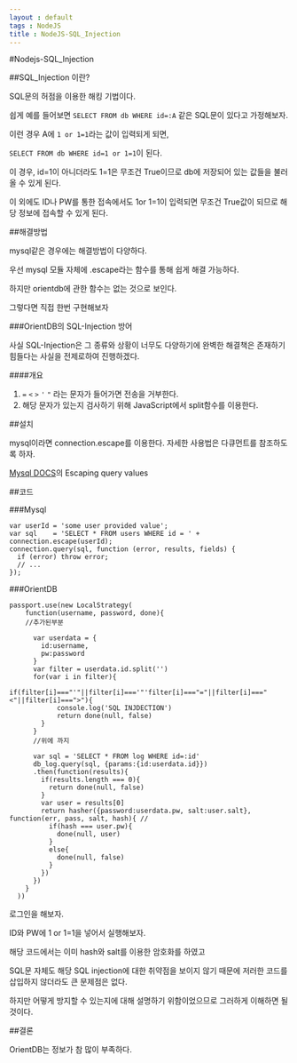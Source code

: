 ```yaml
---
layout : default
tags : NodeJS
title : NodeJS-SQL_Injection
---
```


#Nodejs-SQL_Injection

##SQL_Injection 이란?

SQL문의 허점을 이용한 해킹 기법이다.

쉽게 예를 들어보면 ```SELECT FROM db WHERE id=:A``` 같은 SQL문이 있다고 가정해보자.

이런 경우 A에 `1 or 1=1`라는 값이 입력되게 되면,

`SELECT FROM db WHERE id=1 or 1=1`이 된다.

이 경우, id=1이 아니더라도 1=1은 무조건 True이므로 db에 저장되어 있는 값들을 불러올 수 있게 된다.

이 외에도 ID나 PW를 통한 접속에서도 1or 1=1이 입력되면 무조건 True값이 되므로 해당 정보에 접속할 수 있게 된다.

##해결방법

mysql같은 경우에는 해결방법이 다양하다.

우선 mysql 모듈 자체에 .escape라는 함수를 통해 쉽게 해결 가능하다.

하지만 orientdb에 관한 함수는 없는 것으로 보인다.

그렇다면 직접 한번 구현해보자

###OrientDB의 SQL-Injection 방어

사실 SQL-Injection은 그 종류와 상황이 너무도 다양하기에 완벽한 해결책은 존재하기 힘들다는 사실을 전제로하여 진행하겠다.

####개요

1. `=` `<` `>` `'` `"` 라는 문자가 들어가면 전송을 거부한다.
2. 해당 문자가 있는지 검사하기 위해 JavaScript에서 split함수를 이용한다.

##설치

mysql이라면 connection.escape를 이용한다. 자세한 사용법은 다큐먼트를 참조하도록 하자.

[Mysql DOCS](https://www.npmjs.com/package/mysql#escaping-query-values)의 Escaping query values

##코드

###Mysql

```{javascript}
var userId = 'some user provided value';
var sql    = 'SELECT * FROM users WHERE id = ' + connection.escape(userId);
connection.query(sql, function (error, results, fields) {
  if (error) throw error;
  // ...
});
```

###OrientDB

```{javascrinpt}
passport.use(new LocalStrategy(
    function(username, password, done){
    //추가된부분
    
      var userdata = {
        id:username,
        pw:password
      }
      var filter = userdata.id.split('')
      for(var i in filter){
      if(filter[i]==="'"||filter[i]==='"'filter[i]==="="||filter[i]==="<"||filter[i]===">"){
        	console.log('SQL INJDECTION')
        	return done(null, false)
        }
      }
      //위에 까지
      
      var sql = 'SELECT * FROM log WHERE id=:id'
      db_log.query(sql, {params:{id:userdata.id}})
      .then(function(results){
        if(results.length === 0){
          return done(null, false)
        }
        var user = results[0]
        return hasher({password:userdata.pw, salt:user.salt}, function(err, pass, salt, hash){ //
          if(hash === user.pw){
            done(null, user)
          }
          else{
            done(null, false)
          }
        })
      })
    }
  ))
```

로그인을 해보자.

ID와 PW에 1 or 1=1을 넣어서 실행해보자.

해당 코드에서는 이미 hash와 salt를 이용한 암호화를 하였고

SQL문 자체도 해당 SQL injection에 대한 취약점을 보이지 않기 때문에 저러한 코드를 삽입하지 않더라도 큰 문제점은 없다.

하지만 어떻게 방지할 수 있는지에 대해 설명하기 위함이었으므로 그러하게 이해하면 될 것이다.

##결론

OrientDB는 정보가 참 많이 부족하다.